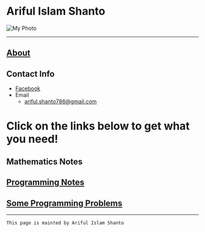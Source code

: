 
# Ariful Islam Shanto

![My Photo](https://shanto-swe029.github.io/shanto.jpg)<br/>

***

## [About](https://shanto-swe029.github.io/about)

## Contact Info
- [Facebook](https://facebook.com/shanto3585)
- Email
	- ariful.shanto786@gmail.com

# Click on the links below to get what you need!

## Mathematics Notes
## [Programming Notes](https://shanto-swe029.github.io/programmingnotes)
## [Some Programming Problems](https://shanto-swe029.github.io/programmingproblems)

***

`This page is mainted by Ariful Islam Shanto`
